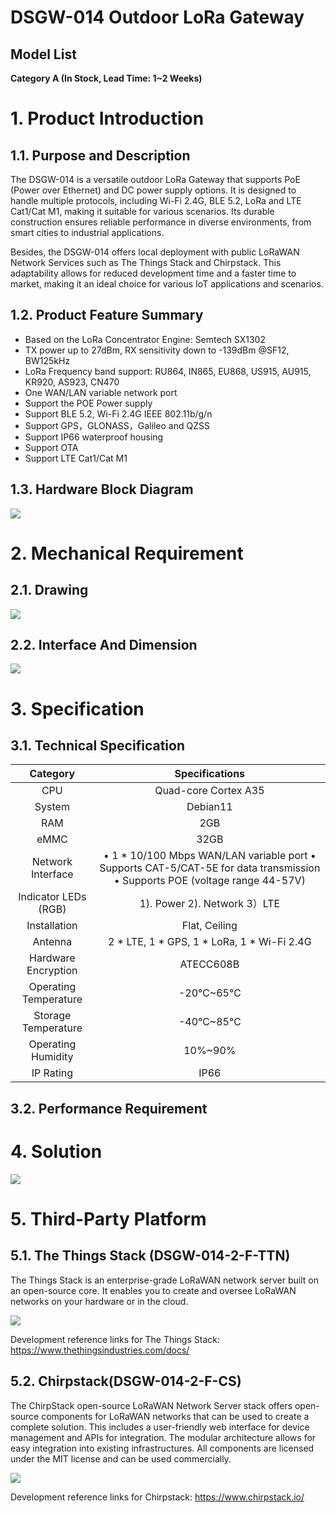 ﻿# DSGW-014 Outdoor LoRa Gateway

## Model List

**Category A (In Stock, Lead Time: 1~2 Weeks)**


# 1. Product Introduction

## 1.1. Purpose and Description
The DSGW-014 is a versatile outdoor LoRa Gateway that supports PoE (Power over Ethernet) and DC power supply options. It is designed to handle multiple protocols, including Wi-Fi 2.4G, BLE 5.2, LoRa and LTE Cat1/Cat M1, making it suitable for various scenarios. Its durable construction ensures reliable performance in diverse environments, from smart cities to industrial applications.

Besides, the DSGW-014 offers local deployment with public LoRaWAN Network Services such as The Things Stack and Chirpstack. This adaptability allows for reduced development time and a faster time to market, making it an ideal choice for various IoT applications and scenarios.

## 1.2. Product Feature Summary 
- Based on the LoRa Concentrator Engine: Semtech SX1302
- TX power up to 27dBm, RX sensitivity down to -139dBm @SF12, BW125kHz
- LoRa Frequency band support:  RU864, IN865, EU868, US915, AU915, KR920, AS923, CN470
- One WAN/LAN variable network port
- Support the POE Power supply
- Support BLE 5.2, Wi-Fi 2.4G IEEE 802.11b/g/n
- Support GPS，GLONASS，Galileo and QZSS
- Support IP66 waterproof housing
- Support OTA
- Support LTE Cat1/Cat M1

## 1.3. Hardware Block Diagram
![](https://dusunprj.oss-us-west-1.aliyuncs.com/oss://dusunprj/DSGW%EF%BC%88Spec%EF%BC%89/DSGW-014/%E5%9B%BE%E7%89%87%201.png)

# 2. Mechanical Requirement 

## 2.1. Drawing
![](https://dusunprj.oss-us-west-1.aliyuncs.com/202403061905998.png)

## 2.2. Interface And Dimension
![](https://dusunprj.oss-us-west-1.aliyuncs.com/202403061906171.png)

# 3. Specification

## 3.1. Technical Specification
|        Category       |                                                                  Specifications                                                                  |
|:---------------------:|:------------------------------------------------------------------------------------------------------------------------------------------------:|
| CPU                   | Quad-core Cortex A35                                                                                                                             |
| System                | Debian11                                                                                                                                         |
| RAM                   | 2GB                                                                                                                                              |
| eMMC                  | 32GB                                                                                                                                             |
| Network Interface     | •        1 * 10/100 Mbps WAN/LAN variable port •        Supports CAT-5/CAT-5E for data transmission •        Supports POE (voltage range 44-57V) |
| Indicator LEDs (RGB)  | 1). Power 2). Network 3）LTE                                                                                                                     |
| Installation          | Flat, Ceiling                                                                                                                                    |
| Antenna               | 2 * LTE, 1 * GPS, 1 * LoRa, 1 * Wi-Fi 2.4G                                                                                                       |
| Hardware Encryption   | ATECC608B                                                                                                                                        |
| Operating Temperature | -20℃~65℃                                                                                                                                         |
| Storage Temperature   | -40℃~85℃                                                                                                                                         |
| Operating Humidity    | 10%~90%                                                                                                                                          |
| IP Rating             | IP66                                                                                                                                             |

## 3.2. Performance Requirement



# 4. Solution
![](https://dusunprj.oss-us-west-1.aliyuncs.com/DSGW-014-Solution.png)

# 5. Third-Party Platform


## 5.1. The Things Stack (DSGW-014-2-F-TTN)
The Things Stack is an enterprise-grade LoRaWAN network server built on an open-source core. It enables you to create and oversee LoRaWAN networks on your hardware or in the cloud.

![](https://dusunprj.oss-us-west-1.aliyuncs.com/The-Things-Stack.png)

Development reference links for The Things Stack: https://www.thethingsindustries.com/docs/

## 5.2. Chirpstack(DSGW-014-2-F-CS)
The ChirpStack open-source LoRaWAN Network Server stack offers open-source components for LoRaWAN networks that can be used to create a complete solution. This includes a user-friendly web interface for device management and APIs for integration. The modular architecture allows for easy integration into existing infrastructures. All components are licensed under the MIT license and can be used commercially.

![](https://dusunprj.oss-us-west-1.aliyuncs.com/Chirpstack.png)

Development reference links for Chirpstack: https://www.chirpstack.io/

